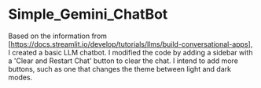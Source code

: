 # Simple_Gemini_ChatBot
Based on the information from [https://docs.streamlit.io/develop/tutorials/llms/build-conversational-apps], I created a basic LLM chatbot. I modified the code by adding a sidebar with a 'Clear and Restart Chat' button to clear the chat. I intend to add more buttons, such as one that changes the theme between light and dark modes.
